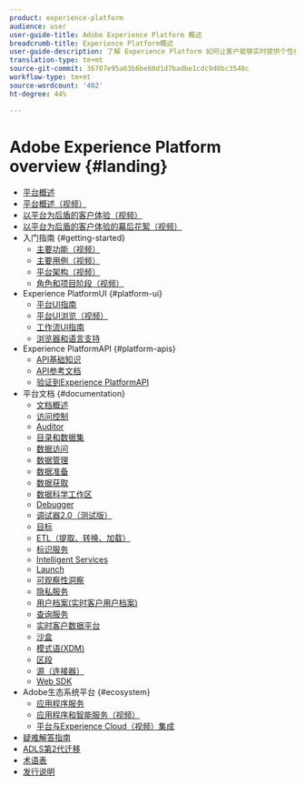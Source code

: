 ```yaml
---
product: experience-platform
audience: user
user-guide-title: Adobe Experience Platform 概述
breadcrumb-title: Experience Platform概述
user-guide-description: 了解 Experience Platform 如何让客户能够实时提供个性化体验。
translation-type: tm+mt
source-git-commit: 36707e95a63b6be60d1d7badbe1cdc9d0bc3548c
workflow-type: tm+mt
source-wordcount: '402'
ht-degree: 44%

---
```



# Adobe Experience Platform overview {#landing}

* [平台概述](home.md)
* [平台概述（视频）](video/platform-overview.md)
* [以平台为后盾的客户体验（视频）](video/customer-experience.md)
* [以平台为后盾的客户体验的幕后花絮（视频）](video/customer-experience-bts.md)
* 入门指南 {#getting-started}
   * [主要功能（视频）](video/key-capabilities.md)
   * [主要用例（视频）](video/platform-use-cases.md)
   * [平台架构（视频）](video/platform-architecture.md)
   * [角色和项目阶段（视频）](video/roles-project-phases.md)
* Experience PlatformUI {#platform-ui}
   * [平台UI指南](ui-guide.md)
   * [平台UI浏览（视频）](video/platform-ui.md)
   * [工作流UI指南](workflows.md)
   * [浏览器和语言支持](browser-language-support.md)
* Experience PlatformAPI {#platform-apis}
   * [API基础知识](api-fundamentals.md)
   * [API参考文档](https://www.adobe.io/apis/experienceplatform/home/api-reference.html)
   * [验证到Experience PlatformAPI](https://docs.adobe.com/content/help/en/platform-learn/tutorials/platform-api-authentication.html)
* 平台文档 {#documentation}
   * [文档概述](documentation/overview.md)
   * [访问控制](https://docs.adobe.com/content/help/zh-Hans/experience-platform/access-control/home.html)
   * [Auditor](https://docs.adobe.com/content/help/zh-Hans/auditor/using/overview.html)
   * [目录和数据集](https://docs.adobe.com/content/help/en/experience-platform/catalog/home.html)
   * [数据访问](https://docs.adobe.com/content/help/en/experience-platform/data-access/home.html)
   * [数据管理](https://docs.adobe.com/content/help/en/experience-platform/data-governance/home.html)
   * [数据准备](https://docs.adobe.com/content/help/en/experience-platform/data-prep/home.html)
   * [数据获取](https://docs.adobe.com/content/help/zh-Hans/experience-platform/ingestion/home.html)
   * [数据科学工作区](https://docs.adobe.com/content/help/en/experience-platform/data-science-workspace/home.html)
   * [Debugger](https://docs.adobe.com/content/help/zh-Hans/debugger/using/experience-cloud-debugger.html)
   * [调试器2.0（测试版）](https://docs.adobe.com/content/help/zh-Hans/debugger/using-v2/experience-cloud-debugger.html)
   * [目标](https://docs.adobe.com/content/help/en/experience-platform/rtcdp/destinations/destinations-overview.html)
   * [ETL（提取、转换、加载）](https://docs.adobe.com/content/help/en/experience-platform/etl/home.html)
   * [标识服务](https://docs.adobe.com/content/help/zh-Hans/experience-platform/identity/home.html)
   * [Intelligent Services](https://docs.adobe.com/content/help/en/experience-platform/intelligent-services/home.html)
   * [Launch](https://docs.adobe.com/content/help/zh-Hans/launch/using/overview.translate.html)
   * [可观察性洞察](https://docs.adobe.com/content/help/en/experience-platform/observability/home.html)
   * [隐私服务](https://docs.adobe.com/content/help/en/experience-platform/privacy/home.html)
   * [用户档案(实时客户用户档案)](https://docs.adobe.com/content/help/zh-Hans/experience-platform/profile/home.html)
   * [查询服务](https://docs.adobe.com/content/help/en/experience-platform/query/home.html)
   * [实时客户数据平台](https://docs.adobe.com/content/help/en/experience-platform/rtcdp/overview.html)
   * [沙盒](https://docs.adobe.com/content/help/zh-Hans/experience-platform/sandbox/home.html)
   * [模式语(XDM)](https://docs.adobe.com/content/help/zh-Hans/experience-platform/xdm/home.html)
   * [区段](https://docs.adobe.com/content/help/zh-Hans/experience-platform/segmentation/home.html)
   * [源（连接器）](https://docs.adobe.com/content/help/en/experience-platform/sources/home.html)
   * [Web SDK](https://docs.adobe.com/content/help/zh-Hans/experience-platform/edge/home.html)
* Adobe生态系统平台 {#ecosystem}
   * [应用程序服务](application-services.md)
   * [应用程序和智能服务（视频）](video/application-intelligent-services.md)
   * [平台与Experience Cloud（视频）集成](video/experience-cloud-integrations.md)
* [疑难解答指南](troubleshooting.md)
* [ADLS第2代迁移](adls2-gen2-migration.md)
* [术语表](glossary.md)
* [发行说明](https://docs.adobe.com/content/help/zh-Hans/experience-platform/release-notes/latest.html)